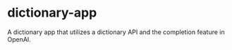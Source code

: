 # dictionary-app
A dictionary app that utilizes a dictionary API and the completion feature in OpenAI.
